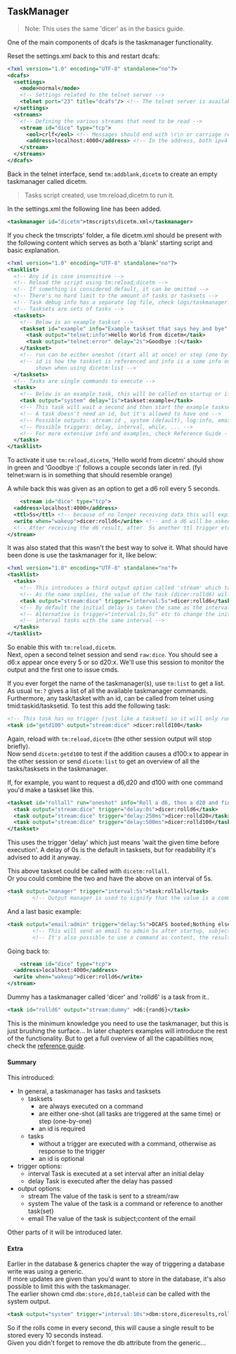 ## TaskManager

>Note: This uses the same 'dicer' as in the basics guide.

One of the main components of dcafs is the taskmanager functionality.

Reset the settings.xml back to this and restart dcafs:
```xml
<?xml version="1.0" encoding="UTF-8" standalone="no"?>
<dcafs>
  <settings>
    <mode>normal</mode>
    <!-- Settings related to the telnet server -->
    <telnet port="23" title="dcafs"/> <!-- The telnet server is available on port 23 and the title presented is DAS-->
  </settings>
  <streams>
    <!-- Defining the various streams that need to be read -->
    <stream id="dice" type="tcp">
      <eol>crlf</eol> <!-- Messages should end with \r\n or carriage return + line feed -->
      <address>localhost:4000</address> <!-- In the address, both ipv4 and hostname are accepted IPv6 is wip -->
    </stream>
  </streams>
</dcafs>
```

Back in the telnet interface, send `tm:addblank,dicetm` to create an empty taskmanager called dicetm.
> Tasks script created, use tm:reload,dicetm to run it.

In the settings.xml the following line has been added.
```xml
<taskmanager id="dicetm">tmscripts\dicetm.xml</taskmanager>
```
If you check the tmscripts' folder, a file dicetm.xml should be present with the following content which serves as both a
'blank' starting script and basic explanation.
```xml
<?xml version="1.0" encoding="UTF-8" standalone="no"?>
<tasklist>
  <!-- Any id is case insensitive -->
  <!-- Reload the script using tm:reload,dicetm -->
  <!-- If something is considered default, it can be omitted -->
  <!-- There's no hard limit to the amount of tasks or tasksets -->
  <!-- Task debug info has a separate log file, check logs/taskmanager.log -->
  <!-- Tasksets are sets of tasks -->
  <tasksets>
    <!-- Below is an example taskset -->
    <taskset id="example" info="Example taskset that says hey and bye" run="oneshot">
      <task output="telnet:info">Hello World from dicetm</task>
      <task output="telnet:error" delay="2s">Goodbye :(</task>
    </taskset>
    <!-- run can be either oneshot (start all at once) or step (one by one), default is oneshot -->
    <!-- id is how the taskset is referenced and info is a some info on what the taskset does, this will be 
         shown when using dicetm:list -->
  </tasksets>
  <!-- Tasks are single commands to execute -->
  <tasks>
    <!-- Below is an example task, this will be called on startup or if the script is reloaded -->
    <task output="system" delay="1s">taskset:example</task>
    <!-- This task will wait a second and then start the example taskset -->
    <!-- A task doesn't need an id, but it's allowed to have one -->
    <!-- Possible outputs: stream:id , system (default), log:info, email:ref, manager, telnet:info/warn/error -->
    <!-- Possible triggers: delay, interval, while, ... -->
    <!-- For more extensive info and examples, check Reference Guide - Taskmanager in the manual -->
  </tasks>
</tasklist>
```
To activate it use `tm:reload,dicetm`,  'Hello world from dicetm' should show in green and 'Goodbye :(' follows a
couple seconds later in red. (fyi telnet:warn is in something that should resemble orange)

A while back this was given as an option to get a d6 roll every 5 seconds.
````xml
    <stream id="dice" type="tcp">
  <address>localhost:4000</address>
  <ttl>5s</ttl> <!-- because of no longer receiving data this will expire -->
  <write when="wakeup">dicer:rolld6</write> <!-- and a d6 will be asked because of the ttl -->
  <!-- After receiving the d6 result, after  5s another ttl trigger etc... -->
</stream>
````
It was also stated that this wasn't the best way to solve it.
What should have been done is use the taskmanager for it, like below:

```xml
<?xml version="1.0" encoding="UTF-8" standalone="no"?>
<tasklist>
  <tasks>
    <!-- This introduces a third output option called 'stream' which takes an id as secondary argument -->
    <!-- As the name implies, the value of the task (dicer:rolld6) will be send to the stream with id dice -->
    <task output="stream:dice" trigger="interval:5s">dicer:rolld6</task>
    <!-- By default the initial delay is taken the same as the interval, so the first run is 5 seconds after start -->
    <!-- Alternative is trigger="interval:1s,5s" etc to change the initial delay, main use would be spreading multiple -->
    <!-- interval tasks with the same interval -->
  </tasks>
</tasklist>
```

So enable this with `tm:reload,dicetm`.   
Next, open a second telnet session and send `raw:dice`. You should see a d6:x appear once every 5 or so d20:x. We'll use
this session to monitor the output and the first one to issue cmds.

If you ever forget the name of the taskmanager(s), use `tm:list` to get a list.
As usual `tm:?` gives a list of all the available taskmanager commands. Furthermore, any task/tasket with an id, can be
called from telnet using tmid:taskid/tasksetid.
To test this add the following task:
````xml
<!-- This task has no trigger (just like a taskset) so it will only run when called -->
<task id="getd100" output="stream:dice" >dicer:rolld100</task>
````
Again, reload with `tm:reload,dicetm` (the other session output will stop briefly).  
Now send `dicetm:getd100` to test if the addition causes a d100:x to appear in the other session or send `dicetm:list` to get
an overview of all the tasks/tasksets in the taskmanager.

If, for example, you want to request a d6,d20 and d100 with one command you'd make a taskset like this.
```xml
<taskset id="rollall" run="oneshot" info="Roll a d6, then a d20 and finally a d100">
  <task output="stream:dice" trigger="delay:0s">dicer:rolld6</task>
  <task output="stream:dice" trigger="delay:250ms">dicer:rolld20</task>
  <task output="stream:dice" trigger="delay:500ms">dicer:rolld100</task>
</taskset>
```
This uses the trigger 'delay' which just means 'wait the given time before execution'. A delay of 0s is
the default in tasksets, but for readability it's advised to add it anyway.

This above taskset could be called with `dicetm:rollall`.   
Or you could combine the two and have the above on an interval of 5s.
```xml
<task output="manager" trigger="interval:5s">task:rollall</task>
        <!-- Output manager is used to signify that the value is a command for the active taskmanager -->
````
And a last basic example:
````xml
<task output="email:admin" trigger="delay:5s">DCAFS booted;Nothing else to say...</task>
        <!-- This will send an email to admin 5s after startup, subject of the email is DCAFS booted and the content 'Nothing...' -->
        <!-- It's also possible to use a command as content, the result of that command (fe.st) will become the email content -->
````

Going back to:
````xml
    <stream id="dice" type="tcp">
  <address>localhost:4000</address>
  <write when="wakeup">dicer:rolld6</write>
</stream>
````
Dummy has a taskmanager called 'dicer' and 'rolld6' is a task from it..
````xml
<task id="rolld6" output="stream:dummy" >d6:{rand6}</task>
````

This is the minimum knowledge you need to use the taskmanager, but this is just brushing the surface...
In later chapters examples will introduce the rest of the functionality.
But to get a full overview of all the capabilities now, check the [reference guide](taskmanager).

#### Summary
This introduced:
* In general, a taskmanager has tasks and tasksets
    * tasksets
        * are always executed on a command
        * are either one-shot (all tasks are triggered at the same time) or step (one-by-one)
        * an id is required
    * tasks
        * without a trigger are executed with a command, otherwise as response to the trigger
        * an id is optional
* trigger options:
    * interval Task is executed at a set interval after an initial delay
    * delay Task is executed after the delay has passed
* output options:
    * stream The value of the task is sent to a stream/raw
    * system The value of the task is a command or reference to another task(set)
    * email The value of the task is subject;content of the email

Other parts of it will be introduced later.

#### Extra

Earlier in the database & generics chapter the way of triggering a database write was using a generic.  
If more updates are given than you'd want to store in the database, it's also possible to limit this with the taskmanager.  
The earlier shown cmd `dbm:store,dbId,tableid` can be called with the system output.
````xml
<task output="system" trigger="interval:10s">dbm:store,diceresults,rolls</task>
````
So if the rolls come in every second, this will cause a single result to be stored every 10 seconds instead.  
Given you didn't forget to remove the db attribute from the generic...